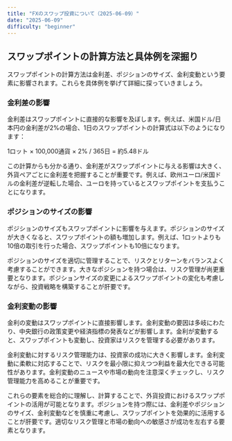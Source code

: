 ```yaml
---
title: "FXのスワップ投資について（2025-06-09）"
date: "2025-06-09"
difficulty: "beginner"
---
```


## スワップポイントの計算方法と具体例を深掘り

スワップポイントの計算方法は金利差、ポジションのサイズ、金利変動という要素に影響されます。これらを具体例を挙げて詳細に探っていきましょう。

### 金利差の影響

金利差はスワップポイントに直接的な影響を及ぼします。例えば、米国ドル/日本円の金利差が2%の場合、1日のスワップポイントの計算式は以下のようになります：

1ロット × 100,000通貨 × 2% / 365日 = 約5.48ドル

この計算からも分かる通り、金利差がスワップポイントに与える影響は大きく、外貨ペアごとに金利差を把握することが重要です。例えば、欧州ユーロ/米国ドルの金利差が逆転した場合、ユーロを持っているとスワップポイントを支払うことになります。

### ポジションのサイズの影響

ポジションのサイズもスワップポイントに影響を与えます。ポジションのサイズが大きくなると、スワップポイントの額も増加します。例えば、1ロットよりも10倍の取引を行った場合、スワップポイントも10倍になります。

ポジションのサイズを適切に管理することで、リスクとリターンをバランスよく考慮することができます。大きなポジションを持つ場合は、リスク管理が尚更重要となります。ポジションサイズの変更によるスワップポイントの変化も考慮しながら、投資戦略を構築することが肝要です。

### 金利変動の影響

金利の変動はスワップポイントに直接影響します。金利変動の要因は多岐にわたり、中央銀行の政策変更や経済指標の発表などが影響します。金利が変動すると、スワップポイントも変動し、投資家はリスクを管理する必要があります。

金利変動に対するリスク管理能力は、投資家の成功に大きく影響します。金利変動に柔軟に対応することで、リスクを最小限に抑えつつ利益を最大化できる可能性があります。金利変動のニュースや市場の動向を注意深くチェックし、リスク管理能力を高めることが重要です。

これらの要素を総合的に理解し、計算することで、外貨投資におけるスワップポイントの活用が可能となります。ポジションを持つ際には、金利差やポジションのサイズ、金利変動などを慎重に考慮し、スワップポイントを効果的に活用することが肝要です。適切なリスク管理と市場の動向への敏感さが成功を左右する要素となります。

